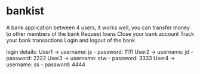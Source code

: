 # bankist

A bank application between 4 users, it works well, you can transfer money to other members of the bank
Request loans
Close your bank account
Track your bank transactions
Login and logout of the bank

login details:
User1 -> username: js - password: 1111
User2 -> username: jd - password: 2222
User3 -> username: stw - password: 3333
User4 -> username: ss - password: 4444
